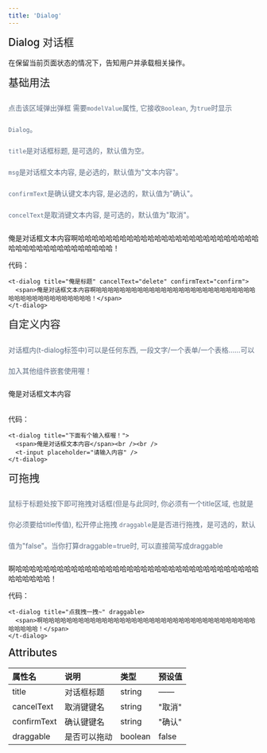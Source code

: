 ```yaml
---
title: 'Dialog'
---
```

## Dialog 对话框

在保留当前页面状态的情况下，告知用户并承载相关操作。

## 基础用法
<em>点击该区域弹出弹框</em>
<em>需要`modelValue`属性, 它接收`Boolean`, 为`true`时显示`Dialog`。</em><br />
<em>`title`是对话框标题, 是可选的，默认值为空。</em><br />
<em>`msg`是对话框文本内容, 是必选的，默认值为"文本内容"。</em><br />
<em>`confirmText`是确认键文本内容, 是必选的，默认值为"确认"。</em><br />
<em>`concelText`是取消键文本内容, 是可选的，默认值为"取消"。</em><br />
<!-- 使用t-dialog -->
<t-dialog title="俺是标题" cancelText="delete" confirmText="confirm">
  <span>俺是对话框文本内容啊哈哈哈哈哈哈哈哈哈哈哈哈哈哈哈哈哈哈哈哈哈哈哈哈哈哈哈哈哈哈哈哈哈哈哈哈哈哈哈哈哈！</span>
</t-dialog>

代码：

```vue
<t-dialog title="俺是标题" cancelText="delete" confirmText="confirm">
  <span>俺是对话框文本内容啊哈哈哈哈哈哈哈哈哈哈哈哈哈哈哈哈哈哈哈哈哈哈哈哈哈哈哈哈哈哈哈哈哈哈哈哈哈哈哈哈哈！</span>
</t-dialog>
```
## 自定义内容
<em>对话框内(t-dialog标签中)可以是任何东西, 一段文字/一个表单/一个表格……可以加入其他组件嵌套使用喔！</em>
  <!-- 使用t-dialog -->
<t-dialog title="下面有个输入框喔！">
  <span>俺是对话框文本内容</span><br /><br />
  <t-input placeholder="请输入内容" />
</t-dialog>

代码：

```vue
<t-dialog title="下面有个输入框喔！">
  <span>俺是对话框文本内容</span><br /><br />
  <t-input placeholder="请输入内容" />
</t-dialog>
```
## 可拖拽
<em>鼠标于标题处按下即可拖拽对话框(但是与此同时, 你必须有一个title区域, 也就是你必须要给title传值), 松开停止拖拽</em>
<em>`draggable`是是否进行拖拽，是可选的，默认值为"false"。当你打算draggable=true时, 可以直接简写成draggable</em>
<!-- 使用t-dialog -->
<t-dialog title="点我拽一拽~" draggable>
  <span>啊哈哈哈哈哈哈哈哈哈哈哈哈哈哈哈哈哈哈哈哈哈哈哈哈哈哈哈哈哈哈哈哈哈哈哈哈哈哈哈哈哈！</span>
</t-dialog>

代码：

```vue
<t-dialog title="点我拽一拽~" draggable>
  <span>啊哈哈哈哈哈哈哈哈哈哈哈哈哈哈哈哈哈哈哈哈哈哈哈哈哈哈哈哈哈哈哈哈哈哈哈哈哈哈哈哈哈！</span>
</t-dialog>
```

## Attributes

| 属性名      | 说明         | 类型    | 预设值 |
| :---------- | :----------- | :------ | :----- |
| title       | 对话框标题   | string  | ——     |
| cancelText  | 取消键键名   | string  | "取消" |
| confirmText | 确认键键名   | string  | "确认" |
| draggable   | 是否可以拖动 | boolean | false  |


<!-- 尝试解决对话框示例在文档里无法居中展示问题 -->
<!-- <script lang="ts">
    import { onMounted } from 'vue'
    setup() {
        onMounted(() => {window.addEventListener('resize', this.centerDialog)})
        function centerDialog() {
            const dialog = this.$refs.dialog.$el
            dialog.style.top = (window.innerHeight - dialog.offsetHeight) / 2 + 'px'
            dialog.style.left = (window.innerWidth - dialog.offsetWidth) / 2 + 'px'
        }
        function showDialog() {
            this.visible = true
            this.$nextTick(() => {
                this.centerDialog();
            })
        }

        return {
            centerDialog,
            showDialog,
        }
    } 
</script> -->
<!-- 本篇文档样式预设 -->
<style scoped>
h2 {
  font-weight: 500;
  margin-top: 0px;
}
h3 {
  margin: 55px 0 10px;
  font-weight: 400;
}

em {
  font-size: 14px;
  color: #5e6d82;
  line-height: 3em;
  font-style: normal;
}
</style>
